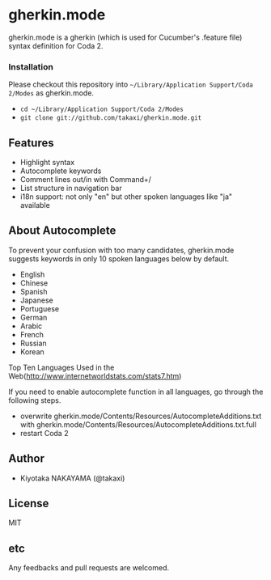 # gherkin.mode

gherkin.mode is a gherkin (which is used for Cucumber's .feature file) syntax definition for Coda 2. 

### Installation

Please checkout this repository into `~/Library/Application Support/Coda 2/Modes` as gherkin.mode.

* `cd ~/Library/Application Support/Coda 2/Modes`
* `git clone git://github.com/takaxi/gherkin.mode.git`

## Features
* Highlight syntax
* Autocomplete keywords
* Comment lines out/in with Command+/
* List structure in navigation bar
* i18n support: not only "en" but other spoken languages like "ja" available

## About Autocomplete

To prevent your confusion with too many candidates, gherkin.mode suggests keywords in only 10 spoken languages below by default.

* English
* Chinese
* Spanish
* Japanese
* Portuguese
* German
* Arabic
* French
* Russian
* Korean

Top Ten Languages Used in the Web(http://www.internetworldstats.com/stats7.htm)


If you need to enable autocomplete function in all languages, go through the following steps.

* overwrite gherkin.mode/Contents/Resources/AutocompleteAdditions.txt with gherkin.mode/Contents/Resources/AutocompleteAdditions.txt.full
* restart Coda 2

## Author

* Kiyotaka NAKAYAMA (@takaxi)

## License

MIT

## etc

Any feedbacks and pull requests are welcomed.
